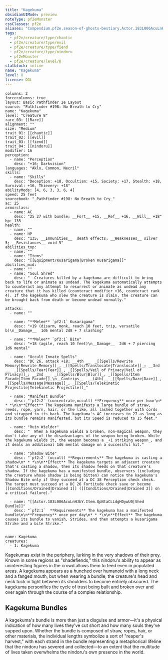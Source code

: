```yaml
---
title: "Kagekuma"
obsidianUIMode: preview
noteType: pf2eMonster
cssClasses: pf2e
aliases: "Compendium.pf2e.season-of-ghosts-bestiary.Actor.183L006AcuLnHJbY" 
tags:
  - pf2e/creature/type/chaotic
  - pf2e/creature/type/evil
  - pf2e/creature/type/fiend
  - pf2e/creature/type/nindoru
  - pf2eMonster
  - pf2e/creature/level/8
statblock: inline
name: "Kagekuma"
level: 8
license: OGL
---
```


```statblock
columns: 2
forcecolumns: true
layout: Basic Pathfinder 2e Layout
source: "Pathfinder #198: No Breath to Cry"
name: "Kagekuma"
level: "Creature 8"
rare_03: [[Rare]]
alignment: ""
size: "Medium"
trait_01: [[chaotic]]
trait_02: [[evil]]
trait_03: [[fiend]]
trait_04: [[nindoru]]
modifier: 16
perception:
  - name: "Perception"
    desc: "+16; Darkvision"
languages: "Aklo, Common, Necril"
skills:
  - name: "Skills"
    desc: "Deception: +18, Occultism: +15, Society: +17, Stealth: +18, Survival: +16, Thievery: +18"
abilityMods: [4, 6, 3, 3, 6, 4]
speed: 25 feet
sourcebook: "_Pathfinder #198: No Breath to Cry_"
ac: 25
armorclass:
  - name: AC
    desc: "25 27 with bundle; __Fort__ +15, __Ref__ +16, __Will__ +18"
hp: 135
health:
  - name: ""
  - name: HP
    desc: "135; __Immunities__  death effects; __Weaknesses__ silver 5; __Resistances__ void 5"
abilities_top:
  - name: ""
  - name: "Items"
    desc: "[[Equipment/Kusarigama|Broken Kusarigama]]"
abilities_mid:
  - name: ""
  - name: "Soul Shred"
    desc: "  Creatures killed by a kagekuma are difficult to bring back to life or animate as undead. The kagekuma automatically attempts to counteract any attempt to resurrect or animate as undead any creature that it has killed (counteract modifier +16, counteract rank 4). If the kagekuma who slew the creature is slain, the creature can be brought back from death or become undead normally."

attacks:
  - name: ""

  - name: "**Melee** `pf2:1` Kusarigama"
    desc: "+19 (disarm, monk, reach 10 feet, trip, versatile b)\n__Damage__  1d6 mental 2d8 + 7 slashing"

  - name: "**Melee** `pf2:1` Bite"
    desc: "+18 (agile, reach 10 feet)\n__Damage__  2d6 + 7 piercing 1d6 mental"

  - name: "Occult Innate Spells"
    desc: "DC 26, attack +18; __4th __  _[[Spells/Rewrite Memory|Rewrite Memory]]_, _[[Spells/Translocate|Translocate]]_; __3rd __  _[[Spells/Fear|Fear]]_, _[[Spells/Veil of Privacy|Veil of Privacy]]_; __2nd __  _[[Spells/Blur|Blur]]_, _[[Spells/Item Facade|Item Facade]]_\n__Cantrips__  __(4th)__ _[[Spells/Daze|Daze]]_, _[[Spells/Message|Message]]_, _[[Spells/Telekinetic Projectile|Telekinetic Projectile]]_"

  - name: "Manifest Bundle"
    desc: "`pf2:2` (concentrate,occult) **Frequency** once per hour\n* * *\n\n**Effect** The kagekuma manifests a large bundle of straw, reeds, rope, yarn, hair, or the like, all lashed together with cords and strapped to its back. The kagekuma's AC increases to 27 as long as its bundle remains manifested, but its Speed is reduced to 15 feet."

  - name: "Ruin Wielder"
    desc: "  When a kagekuma wields a broken, non-magical weapon, they don't take any of the disadvantages of the weapon being broken. While the kagekuma wields it, the weapon becomes a _+1 striking weapon_, and it deals an additional 1d6 mental damage on a successful hit."

  - name: "Shadow Bite"
    desc: "`pf2:2` (occult) **Requirements** The kagekuma is casting a shadow\n* * *\n\n**Effect** The kagekuma targets an adjacent creature that's casting a shadow, then its shadow feeds on that creature's shadow. If the kagekuma has a manifested bundle, observers (including the creature whose shadow is being bitten) can notice the kagekuma's Shadow Bite only if they succeed at a DC 38 Perception check check. The target must succeed at a DC 26 Fortitude check save or become [[Conditions/Drained|Drained 1]] ([[Conditions/Drained|Drained 2]] on a critical failure)."

  - name: "[[Actor.183L006AcuLnHJbY.Item.QpNtaCLLdgHDywU0|Shed Bundle]]"
    desc: "`pf2:1`  **Requirements** The kagekuma has a manifested bundle\n\n**Frequency** once per day\n* * *\n\n**Effect** The kagekuma causes its bundle to vanish, Strides, and then attempts a kusarigama Strike and a bite Strike."
 
```

```encounter-table
name: Kagekuma
creatures:
  - 1: Kagekuma
```



Kagekumas exist in the periphery, lurking in the very shadows of their prey. Known in some regions as "shadefiends," this nindoru's ability to appear as uninteresting figures in the crowd allows them to feed even in populated areas. A kagekuma appears as a hunched over humanoid with a long neck and a fanged mouth, but when wearing a bundle, the creature's head and neck tuck in tight between its shoulders to become entirely obscured. The kagekuma personifies the cycle of trust being built and broken over and over again through the course of a complex relationship.

## Kagekuma Bundles

A kagekuma's bundle is more than just a disguise and armor—it's a physical indication of how many lives they've cut short and how many souls they've supped upon. Whether the bundle is composed of straw, ropes, hair, or other materials, the individual lengths symbolize a sort of "reaper's harvest," with each strand in the bundle representing a metaphorical lifeline that the nindoru has severed and collected—to an extent that the multitude of lives taken overwhelms the nindoru's own presence in the world.
